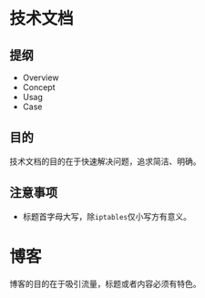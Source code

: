 # 技术文档

## 提纲

- Overview
- Concept
- Usag
- Case

## 目的 

技术文档的目的在于快速解决问题，追求简洁、明确。

## 注意事项

- 标题首字母大写，除`iptables`仅小写方有意义。

# 博客

博客的目的在于吸引流量，标题或者内容必须有特色。
